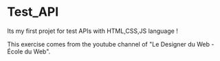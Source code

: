 # Test_API
Its my first projet for test APIs with HTML,CSS,JS language !

This exercise comes from the youtube channel of "Le Designer du Web - École du Web".
